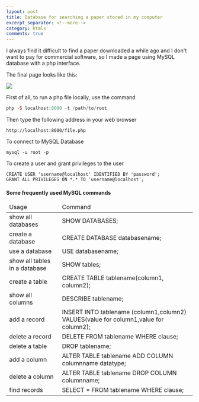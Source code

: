 ```yaml
---
layout: post
title: Database for searching a paper stored in my computer
excerpt_separator: <!--more-->
category: htmls
comments: true
---
```

I always find it difficult to find a paper downloaded a while ago and  I don't want to pay for commercial software, so I made a page using MySQL database with a php interface.

<!--more-->
The final page looks like this:

<img src="{{ site.url }}/paper/paper.png">

First of all, to run a php file locally, use the command
```php
php -S localhost:8000 -t /path/to/root
```
Then type the following address in your web browser
```
http://localhost:8000/file.php
```
To connect to MySQL Database
```
mysql -u root -p
```


To create a user and grant privileges to the user
```
CREATE USER 'username@localhost' IDENTIFIED BY 'password';
GRANT ALL PRIVILEGES ON *.* TO 'username@localhost';
```
#### Some frequently used MySQL commands

<table>
  <thead>
    <tr>
      <td>Usage</td>
      <td>Command</td>
    </tr>
  </thead>
<tbody>
  <tr>
    <td>show all databases </td>
    <td> SHOW DATABASES; </td>
  </tr>
  <tr>
    <td>create a database </td>
    <td>CREATE DATABASE databasename; </td>
  </tr>
  <tr>
    <td>use a database </td>
    <td>USE databasename; </td>
  </tr>
  <tr>
    <td>show all tables in a database </td>
    <td>SHOW tables; </td>
  </tr>
  <tr>
    <td> create a table</td>
    <td> CREATE TABLE tablename(column1, column2);</td>
  </tr>
  <tr>
    <td> show all columns</td>
    <td> DESCRIBE tablename;</td>
  </tr>
  <tr>
    <td> add a record</td>
    <td> INSERT INTO tablename (column1,column2) VALUES(value for column1,value for column2);</td>
  </tr>
  <tr>
    <td>delete a record </td>
    <td>DELETE FROM tablename WHERE clause; </td>
  </tr>
  <tr>
    <td> delete a table</td>
    <td> DROP tablename;</td>
  </tr>
  <tr>
    <td> add a column</td>
    <td> ALTER TABLE tablename ADD COLUMN columnname datatype;</td>
  </tr>
  <tr>
    <td> delete a column</td>
    <td>ALTER TABLE tablename DROP COLUMN columnname; </td>
  </tr>
  <tr>
    <td>find records </td>
    <td> SELECT * FROM tablename WHERE clause;</td>
  </tr>
</tbody>
</table>
